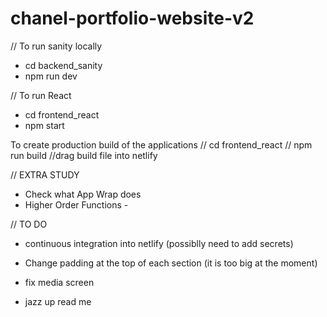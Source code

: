 # chanel-portfolio-website-v2

// To run sanity locally 
- cd backend_sanity
- npm run dev 

// To run React
- cd frontend_react
- npm start

To create production build of the applications
// cd frontend_react
// npm run build 
//drag build file into netlify

// EXTRA STUDY 
- Check what App Wrap does
- Higher Order Functions - 

// TO DO 
- continuous integration into netlify (possiblly need to add secrets)

- Change padding at the top of each section (it is too big at the moment)
- fix media screen  


- jazz up read me